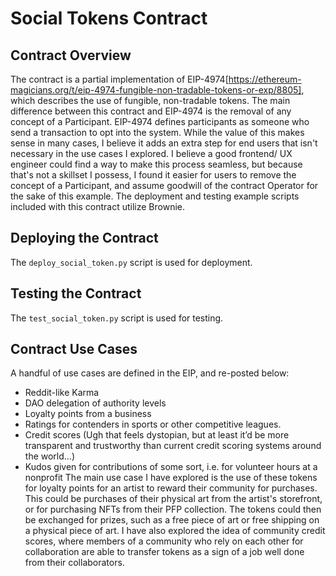 # Social Tokens Contract
## Contract Overview
The contract is a partial implementation of EIP-4974[https://ethereum-magicians.org/t/eip-4974-fungible-non-tradable-tokens-or-exp/8805], which describes the use of fungible, non-tradable tokens. The main difference between this contract and EIP-4974 is the removal of any concept of a Participant. EIP-4974 defines participants as someone who send a transaction to opt into the system. While the value of this makes sense in many cases, I believe it adds an extra step for end users that isn't necessary in the use cases I explored. I believe a good frontend/ UX engineer could find a way to make this process seamless, but because that's not a skillset I possess, I found it easier for users to remove the concept of a Participant, and assume goodwill of the contract Operator for the sake of this example. The deployment and testing example scripts included with this contract utilize Brownie. 

## Deploying the Contract
The `deploy_social_token.py` script is used for deployment. 

## Testing the Contract
The `test_social_token.py` script is used for testing. 

## Contract Use Cases
A handful of use cases are defined in the EIP, and re-posted below:
- Reddit-like Karma
- DAO delegation of authority levels
- Loyalty points from a business
- Ratings for contenders in sports or other competitive leagues.
- Credit scores (Ugh that feels dystopian, but at least it’d be more transparent and trustworthy than current credit scoring systems around the world…)
- Kudos given for contributions of some sort, i.e. for volunteer hours at a nonprofit
The main use case I have explored is the use of these tokens for loyalty points for an artist to reward their community for purchases. This could be purchases of their physical art from the artist's storefront, or for purchasing NFTs from their PFP collection. The tokens could then be exchanged for prizes, such as a free piece of art or free shipping on a physical piece of art. I have also explored the idea of community credit scores, where members of a community who rely on each other for collaboration are able to transfer tokens as a sign of a job well done from their collaborators. 